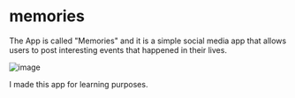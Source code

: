 # memories
The App is called "Memories" and it is a simple social media app that allows users to post interesting events that happened in their lives.

![image](https://user-images.githubusercontent.com/41201838/126308381-e97a74d1-a7db-4a7b-bd24-5771ec0e0033.png)


I made this app for learning purposes.
